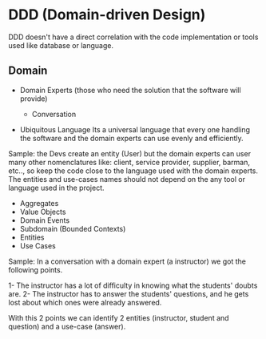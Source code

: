 # DDD (Domain-driven Design)

 DDD doesn't have a direct correlation with the code implementation or tools used like database or language.

## Domain

- Domain Experts (those who need the solution that the software will provide)
  - Conversation  
  
- Ubiquitous Language
Its a universal language that every one handling the software and the domain experts can use evenly and efficiently.

 Sample:
  the Devs create an entity (User) but the domain experts can user many other nomenclatures like: client, service provider,
  supplier, barman, etc.., so keep the code close to the language used with the domain experts. The entities and use-cases
  names should not depend on the any tool or language used in the project.

- Aggregates
- Value Objects
- Domain Events
- Subdomain (Bounded Contexts)
- Entities
- Use Cases

Sample: In a conversation with a domain expert (a instructor) we got the following points.

1- The instructor has a lot of difficulty in knowing what the students' doubts are.
2- The instructor has to answer the students' questions, and he gets lost about which ones were already answered.

  With this 2 points we can identify 2 entities (instructor, student and question) and a use-case (answer).
